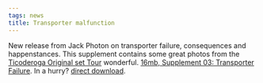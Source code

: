 ```yaml
---
tags: news
title: Transporter malfunction
---
```

New release from Jack Photon on transporter  failure, consequences and happenstances. This supplement contains some great photos from the [Ticoderoga Original set Tour](https://www.startrektour.com/general-information/) wonderful. [16mb, Supplement 03: Transporter Failure](https://www.jackphoton.space/html/s03_transporters.html). In a hurry? [direct download](https://www.jackphoton.space/zips/startrek/supp/JP3eF_S03_TransporterFailure_HiQ.rar). 
